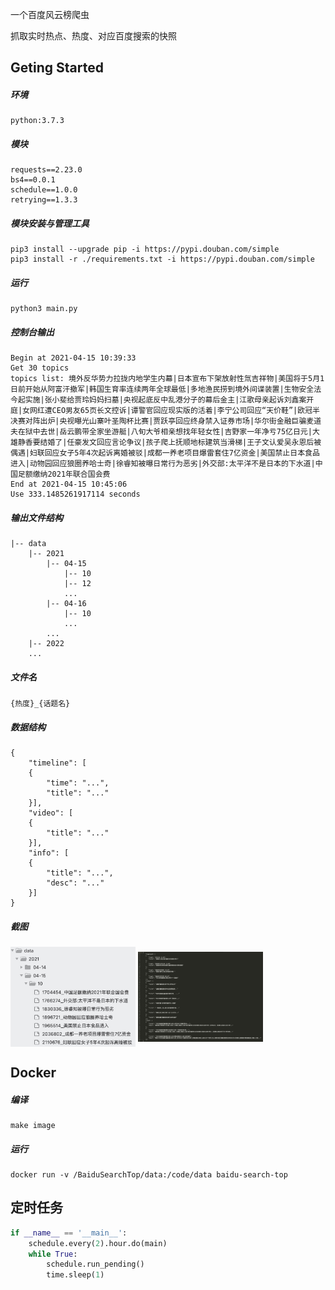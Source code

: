 一个百度风云榜爬虫

抓取实时热点、热度、对应百度搜索的快照

## Geting Started

##### 环境

```
python:3.7.3
```

##### 模块

```
requests==2.23.0
bs4==0.0.1
schedule==1.0.0
retrying==1.3.3
```

##### 模块安装与管理工具

```shell
pip3 install --upgrade pip -i https://pypi.douban.com/simple
pip3 install -r ./requirements.txt -i https://pypi.douban.com/simple
```

##### 运行

```shell
python3 main.py
```

##### 控制台输出

```
Begin at 2021-04-15 10:39:33
Get 30 topics
topics list: 境外反华势力拉拢内地学生内幕|日本宣布下架放射性氚吉祥物|美国将于5月1日前开始从阿富汗撤军|韩国生育率连续两年全球最低|多地渔民捞到境外间谍装置|生物安全法今起实施|张小斐给贾玲妈妈扫墓|央视起底反中乱港分子的幕后金主|江歌母亲起诉刘鑫案开庭|女网红遭CEO男友65页长文控诉|谭警官回应现实版的活着|李宁公司回应“天价鞋”|欧冠半决赛对阵出炉|央视曝光山寨叶圣陶杯比赛|贾跃亭回应终身禁入证券市场|华尔街金融巨骗麦道夫在狱中去世|岳云鹏带全家坐游艇|八旬大爷相亲想找年轻女性|吉野家一年净亏75亿日元|大雄静香要结婚了|任豪发文回应言论争议|孩子爬上抚顺地标建筑当滑梯|王子文认爱吴永恩后被偶遇|妇联回应女子5年4次起诉离婚被驳|成都一养老项目爆雷套住7亿资金|美国禁止日本食品进入|动物园回应狼圈养哈士奇|徐睿知被曝日常行为恶劣|外交部:太平洋不是日本的下水道|中国足额缴纳2021年联合国会费
End at 2021-04-15 10:45:06
Use 333.1485261917114 seconds
```

##### 输出文件结构

```
|-- data
    |-- 2021
        |-- 04-15
            |-- 10
            |-- 12
            ...
        |-- 04-16
            |-- 10
            ...
        ...
    |-- 2022
    ...
```

##### 文件名

```
{热度}_{话题名}
```

##### 数据结构

```
{
    "timeline": [
    {
        "time": "...",
        "title": "..."
    }],
    "video": [
    {
        "title": "..."
    }],
    "info": [
    {
        "title": "...",
        "desc": "..."
    }]
}
```

##### 截图

<img src="https://github.com/libojia-aug/BaiduSearchTop/blob/main/pics/filestree.jpeg" width = "200"  alt="" align=center />
<img src="https://github.com/libojia-aug/BaiduSearchTop/blob/main/pics/data.jpeg" width = "200"  alt="" align=center />

## Docker

##### 编译

```shell
make image
```

##### 运行

```shell l
docker run -v /BaiduSearchTop/data:/code/data baidu-search-top
```

## 定时任务

```python
if __name__ == '__main__':
    schedule.every(2).hour.do(main)
    while True:
        schedule.run_pending()
        time.sleep(1)
```

